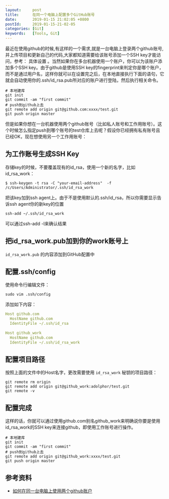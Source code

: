 ```yaml
---
layout:     post
title:      在同一个电脑上配置多个GitHub账号
date:       2019-01-15 21:02:05 +0800
postId:     2019-01-15-21-02-05
categories: [Git]
keywords:   [Tools, Git]
---
```


最近在使用github的时候,有这样的一个需求,就是一台电脑上登录两个github账号,并上传项目和更新自己的代码,大家都知道需要给该账号添加一个SSH key才能访问，参考： 具体设置 。当然如果你在多台机器使用一个账户，你可以为该账户添加多个SSH key。由于github是使用SSH key的fingerprint来判定你是哪个账户，而不是通过用户名，这样你就可以在设置完之后，在本地直接执行下面的语句，它就会自动使用你的.ssh/id_rsa.pub所对应的账户进行登陆，然后执行相关命令。

```shell
# 本地建库
git init
git commit -am "first commit" 
# push到github上去
git remote add origin git@github.com:xxxx/test.git
git push origin master
```
但是如果你想在一台机器使用两个github账号（比如私人账号和工作用账号）。这个时候怎么指定push到哪个账号的test仓库上去呢？假设你已经拥有私有账号且已经OK，现在想使用另一个工作用账号：

## 为工作账号生成SSH Key

存储key的时候，不要覆盖现有的id_rsa，使用一个新的名字，比如id_rsa_work：

```shell
$ ssh-keygen -t rsa -C "your-email-address"  -f /c/Users/Administrator/.ssh/id_rsa_work
```

把该key加到ssh agent上。由于不是使用默认的.ssh/id_rsa，所以你需要显示告诉ssh agent你的新key的位置

```shell
ssh-add ~/.ssh/id_rsa_work
```
可以通过ssh-add -l来确认结果
 
## 把id_rsa_work.pub加到你的work账号上

`id_rsa_work.pub` 的内容添加到GitHub配置中

## 配置.ssh/config

使用命令行编辑文件：

```shell
sudo vim .ssh/config
```

添加如下内容：

```yaml 
Host github.com
  HostName github.com
  IdentityFile ~/.ssh/id_rsa
 
Host github_work
  HostName github.com
  IdentityFile ~/.ssh/id_rsa_work
```

## 配置项目路径

按照上面的文件中的Host名字，更改需要使用 `id_rsa_work` 秘钥的项目路径：

```shell
git remote rm origin
git remote add origin git@github_work:adolphor/test.git
git remote -v
```

## 配置完成

这样的话，你就可以通过使用github.com别名github_work来明确说你要是使用id_rsa_work的SSH key来连接github，即使用工作账号进行操作。

```shell
# 本地建库
git init
git commit -am "first commit"
# push到github上去
git remote add origin git@github_work:xxxx/test.git
git push origin master
```

## 参考资料

* [如何在同一台电脑上使用两个github账户](https://blog.csdn.net/wolfking0608/article/details/78512171)
